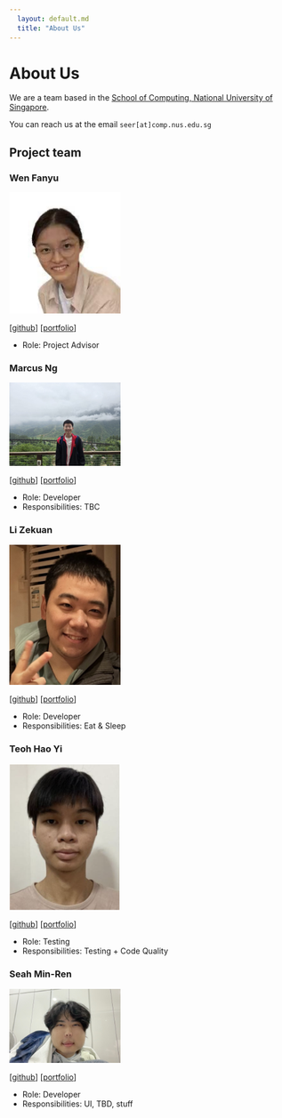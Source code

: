 ```yaml
---
  layout: default.md
  title: "About Us"
---
```


# About Us

We are a team based in the [School of Computing, National University of Singapore](http://www.comp.nus.edu.sg).

You can reach us at the email `seer[at]comp.nus.edu.sg`

## Project team

### Wen Fanyu

<img src="images/wfyishere.png" width="200px">

[[github](https://github.com/WFYishere)]
[[portfolio](team/wfyishere.md)]

* Role: Project Advisor

### Marcus Ng

<img src="images/peanutbutter1212.png" width="200px">

[[github](https://github.com/PeanutButter1212)]
[[portfolio](team/peanutbutter1212.md)]

* Role: Developer
* Responsibilities: TBC

### Li Zekuan

<img src="images/lzkkuan.png" width="200px">

[[github](http://github.com/lzkkuan)]
[[portfolio](team/lzkkuan.md)]

* Role: Developer
* Responsibilities: Eat & Sleep


### Teoh Hao Yi

<img src="images/haobuhaoo.png" width="200px">

[[github](http://github.com/haobuhaoo)]
[[portfolio](team/haobuhaoo.md)]

* Role: Testing 
* Responsibilities: Testing + Code Quality

### Seah Min-Ren

<img src="images/miinren.png" width="200px">

[[github](http://github.com/miinren)]
[[portfolio](team/miinren.md)]

* Role: Developer
* Responsibilities: UI, TBD, stuff
